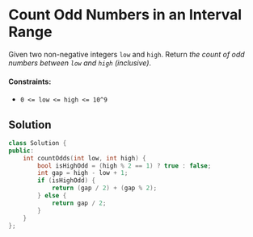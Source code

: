 # Count Odd Numbers in an Interval Range
Given two non-negative integers `low` and `high`. Return *the count of odd numbers between `low` and `high` (inclusive)*.

#### Constraints:
- `0 <= low <= high <= 10^9`

## Solution
```cpp
class Solution {
public:
    int countOdds(int low, int high) {
        bool isHighOdd = (high % 2 == 1) ? true : false;
        int gap = high - low + 1;
        if (isHighOdd) {
            return (gap / 2) + (gap % 2);
        } else {
            return gap / 2;
        }
    }
};
```